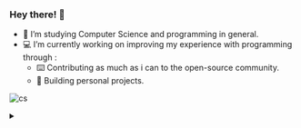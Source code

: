 ### Hey there! 👋
- 🌱 I’m studying Computer Science and programming in general.
- 💻 I’m currently working on improving my experience with programming through : 
  - ⌨️ Contributing as much as i can to the open-source community.
  - 🔣 Building personal projects.

![cs](https://c.tenor.com/AlUkiGkR2j8AAAAC/new-game-ahagon-umiko-programming.gif)
<details>
<summary>
</summary>
<a href="github.com/reiyuchan">
  
![Top Langs](https://github-readme-stats.vercel.app/api/top-langs/?username=reiyuchan&theme=tokyonight)
![stats](https://github-readme-stats.vercel.app/api?username=reiyuchan&theme=tokyonight)
</a>
</details>
<!--
**reiyuchan/reiyuchan** is a ✨ _special_ ✨ repository because its `README.md` (this file) appears on your GitHub profile.

Here are some ideas to get you started:

- 🔭 I’m currently working on ...
- 🌱 I’m currently learning ...
- 👯 I’m looking to collaborate on ...
- 🤔 I’m looking for help with ...
- 💬 Ask me about ...
- 📫 How to reach me: ...
- 😄 Pronouns: ...
- ⚡ Fun fact: ...
-->
